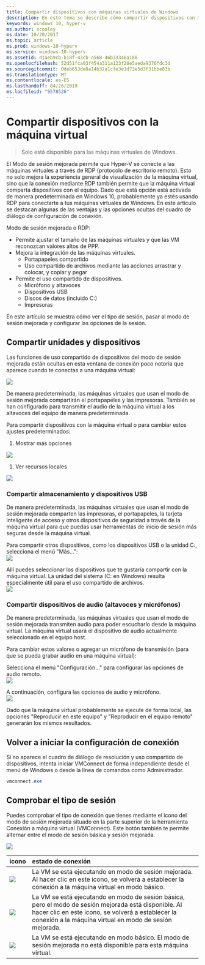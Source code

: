 ```yaml
---
title: Compartir dispositivos con máquinas virtuales de Windows
description: En este tema se describe cómo compartir dispositivos con máquinas virtuales de Hyper-V (USB, audio, micrófono y unidades montadas).
keywords: windows 10, hyper-v
ms.author: scooley
ms.date: 10/20/2017
ms.topic: article
ms.prod: windows-10-hyperv
ms.service: windows-10-hyperv
ms.assetid: d1aeb9cb-b18f-43cb-a568-46b33346a188
ms.openlocfilehash: 52d51fca03f454a311a123f20e5aeda9376fdc3d
ms.sourcegitcommit: 0deb653de8a14b32a1cfe3e1d73e5d3f31bbe83b
ms.translationtype: MT
ms.contentlocale: es-ES
ms.lasthandoff: 04/26/2019
ms.locfileid: "9578526"
---
```

# <a name="share-devices-with-your-virtual-machine"></a>Compartir dispositivos con la máquina virtual

> Solo está disponible para las máquinas virtuales de Windows.

El Modo de sesión mejorada permite que Hyper-V se conecte a las máquinas virtuales a través de RDP (protocolo de escritorio remoto).  Esto no solo mejora la experiencia general de visualización de la máquina virtual, sino que la conexión mediante RDP también permite que la máquina virtual comparta dispositivos con el equipo.  Dado que está opción está activada de manera predeterminada en Windows 10, probablemente ya estés usando RDP para conectarte a tus máquinas virtuales de Windows.  En este artículo se destacan algunas de las ventajas y las opciones ocultas del cuadro de diálogo de configuración de conexión.

Modo de sesión mejorada o RDP:

* Permite ajustar el tamaño de las máquinas virtuales y que las VM reconozcan valores altos de PPP.
* Mejora la integración de las máquinas virtuales.
  * Portapapeles compartido
  * Uso compartido de archivos mediante las acciones arrastrar y colocar, y copiar y pegar
* Permite el uso compartido de dispositivos.
  * Micrófono y altavoces
  * Dispositivos USB
  * Discos de datos (incluido C:)
  * Impresoras

En este artículo se muestra cómo ver el tipo de sesión, pasar al modo de sesión mejorada y configurar las opciones de la sesión.

## <a name="share-drives-and-devices"></a>Compartir unidades y dispositivos

Las funciones de uso compartido de dispositivos del modo de sesión mejorada están ocultas en esta ventana de conexión poco notoria que aparece cuando te conectas a una máquina virtual:

![](media/esm-default-view.png)

De manera predeterminada, las máquinas virtuales que usan el modo de sesión mejorada compartirán el portapapeles y las impresoras.  También se han configurado para transmitir el audio de la máquina virtual a los altavoces del equipo de manera predeterminada.

Para compartir dispositivos con la máquina virtual o para cambiar estos ajustes predeterminados:

1. Mostrar más opciones

  ![](media/esm-show-options.png)

1. Ver recursos locales

  ![](media/esm-local-resources.png)

### <a name="share-storage-and-usb-devices"></a>Compartir almacenamiento y dispositivos USB

De manera predeterminada, las máquinas virtuales que usan el modo de sesión mejorada comparten las impresoras, el portapapeles, la tarjeta inteligente de acceso y otros dispositivos de seguridad a través de la máquina virtual para que puedas usar herramientas de inicio de sesión más seguras desde la máquina virtual.

Para compartir otros dispositivos, como los dispositivos USB o la unidad C:, selecciona el menú "Más…":  
![](media/esm-more-devices.png)

Allí puedes seleccionar los dispositivos que te gustaría compartir con la máquina virtual.  La unidad del sistema (C: en Windows) resulta especialmente útil para el uso compartido de archivos.  
![](media/esm-drives-usb.png)

### <a name="share-audio-devices-speakers-and-microphones"></a>Compartir dispositivos de audio (altavoces y micrófonos)

De manera predeterminada, las máquinas virtuales que usan el modo de sesión mejorada transmiten audio para poder escucharlo desde la máquina virtual.  La máquina virtual usará el dispositivo de audio actualmente seleccionado en el equipo host.

Para cambiar estos valores o agregar un micrófono de transmisión (para que se pueda grabar audio en una máquina virtual):

Selecciona el menú "Configuración…" para configurar las opciones de audio remoto.  
![](media/esm-audio.png)

A continuación, configura las opciones de audio y micrófono.  
![](media/esm-audio-settings.png)

Dado que la máquina virtual probablemente se ejecute de forma local, las opciones "Reproducir en este equipo" y "Reproducir en el equipo remoto" generarán los mismos resultados.

## <a name="re-launching-the-connection-settings"></a>Volver a iniciar la configuración de conexión

Si no aparece el cuadro de diálogo de resolución y uso compartido de dispositivos, intenta iniciar VMConnect de forma independiente desde el menú de Windows o desde la línea de comandos como Administrador.  

``` Powershell
vmconnect.exe
```

## <a name="check-session-type"></a>Comprobar el tipo de sesión

Puedes comprobar el tipo de conexión que tienes mediante el icono del modo de sesión mejorada situado en la parte superior de la herramienta Conexión a máquina virtual (VMConnect).  Este botón también te permite alternar entre el modo de sesión básica y sesión mejorada.

![](media/esm-button-location.png)

| icono | estado de conexión |
|:-----|:---------|
|![](media/esm-basic.png)| La VM se está ejecutando en modo de sesión mejorada.  Al hacer clic en este icono, se volverá a establecer la conexión a la máquina virtual en modo básico. |
|![](media/esm-connect.png)| La VM se está ejecutando en modo de sesión básica, pero el modo de sesión mejorada está disponible.  Al hacer clic en este icono, se volverá a establecer la conexión a la máquina virtual en modo de sesión mejorada.  |
|![](media/esm-stop.png)| La VM se está ejecutando en modo básico.  El modo de sesión mejorada no está disponible para esta máquina virtual. |
